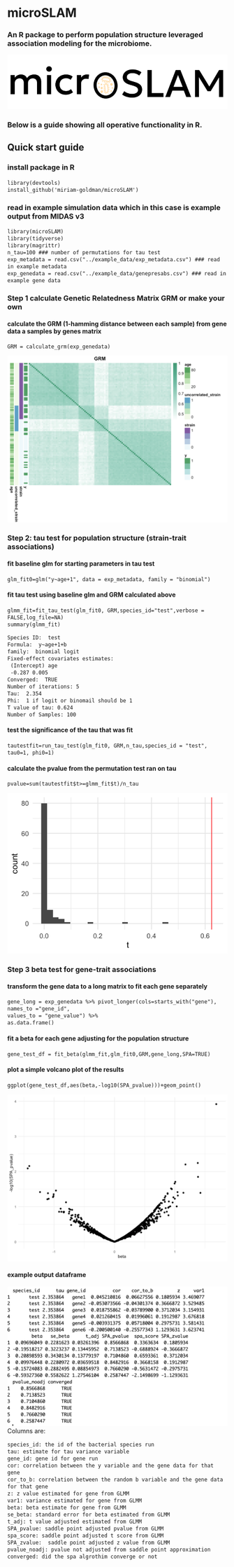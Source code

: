 # microSLAM
### An R package to perform population structure leveraged association modeling for the microbiome.
![alt text](https://github.com/miriam-goldman/microSLAM/blob/main/other/logo.png)

### Below is a guide showing all operative functionality in R.
## Quick start guide
### install package in R
```
library(devtools)
install_github('miriam-goldman/microSLAM')
```
### read in example simulation data which in this case is example output from MIDAS v3
```
library(microSLAM)
library(tidyverse)
library(magrittr)
n_tau=100 ### number of permutations for tau test
exp_metadata = read.csv("../example_data/exp_metadata.csv") ### read in example metadata
exp_genedata = read.csv("../example_data/genepresabs.csv") ### read in example gene data
```
### Step 1 calculate Genetic Relatedness Matrix GRM or make your own
#### calculate the GRM (1-hamming distance between each sample) from gene data a samples by genes matrix
```
GRM = calculate_grm(exp_genedata)
```
![alt text](https://github.com/miriam-goldman/microSLAM/blob/main/other/exampleGRM.png)

### Step 2: tau test for population structure (strain-trait associations)
#### fit baseline glm for starting parameters in tau test

```
glm_fit0=glm("y~age+1", data = exp_metadata, family = "binomial")
```

#### fit tau test using baseline glm and GRM calculated above
```
glmm_fit=fit_tau_test(glm_fit0, GRM,species_id="test",verbose = FALSE,log_file=NA)
summary(glmm_fit)
```
```
Species ID:  test
Formula:  y~age+1+b
family:  binomial logit
Fixed-effect covariates estimates:
 (Intercept) age
 -0.287 0.005
Converged:  TRUE
Number of iterations: 5
Tau:  2.354
Phi:  1 if logit or binomail should be 1
T value of tau: 0.624
Number of Samples: 100
```


#### test the significance of the tau that was fit
```
tautestfit=run_tau_test(glm_fit0, GRM,n_tau,species_id = "test", tau0=1, phi0=1)
```
#### calculate the pvalue from the permutation test ran on tau
```
pvalue=sum(tautestfit$t>=glmm_fit$t)/n_tau
```
![alt text](https://github.com/miriam-goldman/microSLAM/blob/main/other/permutationnew.png)

### Step 3 beta test for gene-trait associations
#### transform the gene data to a long matrix to fit each gene separately

```
gene_long = exp_genedata %>% pivot_longer(cols=starts_with("gene"),
names_to ="gene_id",
values_to = "gene_value") %>%
as.data.frame()
```
#### fit a beta for each gene adjusting for the population structure
```  
gene_test_df = fit_beta(glmm_fit,glm_fit0,GRM,gene_long,SPA=TRUE)
```
#### plot a simple volcano plot of the results
```
ggplot(gene_test_df,aes(beta,-log10(SPA_pvalue)))+geom_point()
```
![alt text](https://github.com/miriam-goldman/microSLAM/blob/main/other/volcano.png?raw=true)


#### example output dataframe

![alt text](https://github.com/miriam-goldman/microSLAM/blob/main/other/betadf.png?raw=true)
Columns are:
```
species_id: the id of the bacterial species run
tau: estimate for tau variance variable
gene_id: gene id for gene run
cor: correlation between the y variable and the gene data for that gene
cor_to_b: correlation between the random b variable and the gene data for that gene
z: z value estimated for gene from GLMM
var1: variance estimated for gene from GLMM
beta: beta estimate for gene from GLMM
se_beta: standard error for beta estimated from GLMM
t_adj: t value adjusted estimated from GLMM
SPA_pvalue: saddle point adjusted pvalue from GLMM
spa_score: saddle point adjusted t score from GLMM
SPA_zvalue:  saddle point adjusted z value from GLMM
pvalue_noadj: pvalue not adjusted from saddle point approximation
converged: did the spa algrothim converge or not
```
